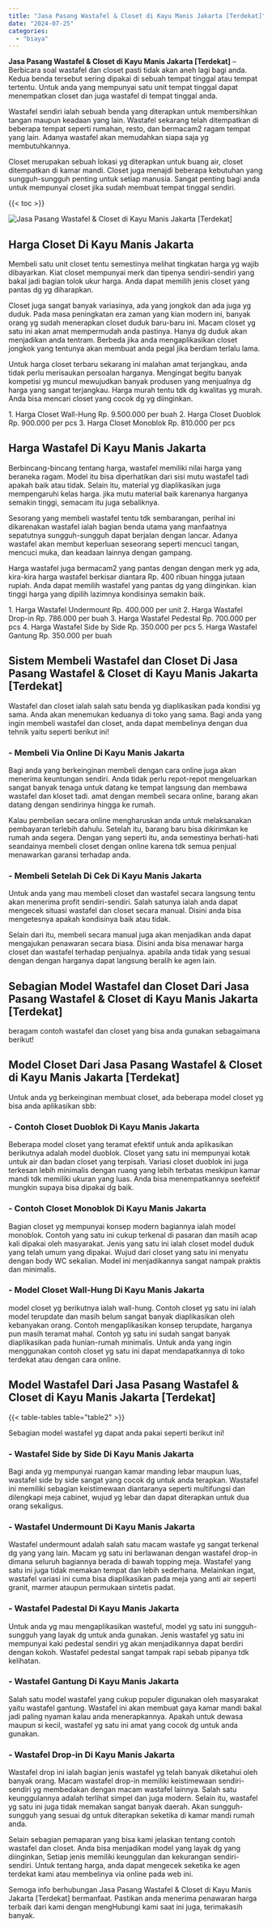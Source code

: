 ```yaml
---
title: "Jasa Pasang Wastafel & Closet di Kayu Manis Jakarta [Terdekat]"
date: "2024-07-25"
categories: 
  - "biaya"
---
```


**Jasa Pasang Wastafel & Closet di Kayu Manis Jakarta \[Terdekat\]** – Berbicara soal wastafel dan closet pasti tidak akan aneh lagi bagi anda. Kedua benda tersebut sering dipakai di sebuah tempat tinggal atau tempat tertentu. Untuk anda yang mempunyai satu unit tempat tinggal dapat menempatkan closet dan juga wastafel di tempat tinggal anda.

Wastafel sendiri ialah sebuah benda yang diterapkan untuk membersihkan tangan maupun keadaan yang lain. Wastafel sekarang telah ditempatkan di beberapa tempat seperti rumahan, resto, dan bermacam2 ragam tempat yang lain. Adanya wastafel akan memudahkan siapa saja yg membutuhkannya.

Closet merupakan sebuah lokasi yg diterapkan untuk buang air, closet ditempatkan di kamar mandi. Closet juga menajdi beberapa kebutuhan yang sungguh-sungguh penting untuk setiap manusia. Sangat penting bagi anda untuk mempunyai closet jika sudah membuat tempat tinggal sendiri.

{{< toc >}}

![Jasa Pasang Wastafel & Closet di Kayu Manis Jakarta [Terdekat]](/images/wastafel-closet-murah66.png)

## Harga Closet Di Kayu Manis Jakarta

Membeli satu unit closet tentu semestinya melihat tingkatan harga yg wajib dibayarkan. Kiat closet mempunyai merk dan tipenya sendiri-sendiri yang bakal jadi bagian tolok ukur harga. Anda dapat memilih jenis closet yang pantas dg yg diharapkan.

Closet juga sangat banyak variasinya, ada yang jongkok dan ada juga yg duduk. Pada masa peningkatan era zaman yang kian modern ini, banyak orang yg sudah menerapkan closet duduk baru-baru ini. Macam closet yg satu ini akan amat mempermudah anda pastinya. Hanya dg duduk akan menjadikan anda tentram. Berbeda jika anda mengaplikasikan closet jongkok yang tentunya akan membuat anda pegal jika berdiam terlalu lama.

Untuk harga closet terbaru sekarang ini malahan amat terjangkau, anda tidak perlu merisaukan persoalan harganya. Mengingat begitu banyak kompetisi yg muncul mewujudkan banyak produsen yang menjualnya dg harga yang sangat terjangkau. Harga murah tentu tdk dg kwalitas yg murah. Anda bisa mencari closet yang cocok dg yg diinginkan.

1\. Harga Closet Wall-Hung Rp. 9.500.000 per buah 2. Harga Closet Duoblok Rp. 900.000 per pcs 3. Harga Closet Monoblok Rp. 810.000 per pcs

## Harga Wastafel Di Kayu Manis Jakarta

Berbincang-bincang tentang harga, wastafel memiliki nilai harga yang beraneka ragam. Model itu bisa diperhatikan dari sisi mutu wastafel tadi apakah baik atau tidak. Selain itu, material yg diaplikasikan juga mempengaruhi kelas harga. jika mutu material baik karenanya harganya semakin tinggi, semacam itu juga sebaliknya.

Sesorang yang membeli wastafel tentu tdk sembarangan, perihal ini dikarenakan wastafel ialah bagian benda utama yang manfaatnya sepatutnya sungguh-sungguh dapat berjalan dengan lancar. Adanya wastafel akan membut keperluan seseorang seperti mencuci tangan, mencuci muka, dan keadaan lainnya dengan gampang.

Harga wastafel juga bermacam2 yang pantas dengan dengan merk yg ada, kira-kira harga wastafel berkisar diantara Rp. 400 ribuan hingga jutaan rupiah. Anda dapat memilih wastafel yang pantas dg yang diinginkan. kian tinggi harga yang dipilih lazimnya kondisinya semakin baik.

1\. Harga Wastafel Undermount Rp. 400.000 per unit 2. Harga Wastafel Drop-in Rp. 786.000 per buah 3. Harga Wastafel Pedestal Rp. 700.000 per pcs 4. Harga Wastafel Side by Side Rp. 350.000 per pcs 5. Harga Wastafel Gantung Rp. 350.000 per buah

## Sistem Membeli Wastafel dan Closet Di Jasa Pasang Wastafel & Closet di Kayu Manis Jakarta \[Terdekat\]

Wastafel dan closet ialah salah satu benda yg diaplikasikan pada kondisi yg sama. Anda akan menemukan keduanya di toko yang sama. Bagi anda yang ingin membeli wastafel dan closet, anda dapat membelinya dengan dua tehnik yaitu seperti berikut ini!

### \- Membeli Via Online Di Kayu Manis Jakarta

Bagi anda yang berkeinginan membeli dengan cara online juga akan menerima keuntungan sendiri. Anda tidak perlu repot-repot mengeluarkan sangat banyak tenaga untuk datang ke tempat langsung dan membawa wastafel dan kloset tadi. amat dengan membeli secara online, barang akan datang dengan sendirinya hingga ke rumah.

Kalau pembelian secara online mengharuskan anda untuk melaksanakan pembayaran terlebih dahulu. Setelah itu, barang baru bisa dikirimkan ke rumah anda segera. Dengan yang seperti itu, anda semestinya berhati-hati seandainya membeli closet dengan online karena tdk semua penjual menawarkan garansi terhadap anda.

### \- Membeli Setelah Di Cek Di Kayu Manis Jakarta

Untuk anda yang mau membeli closet dan wastafel secara langsung tentu akan menerima profit sendiri-sendiri. Salah satunya ialah anda dapat mengecek situasi wastafel dan closet secara manual. Disini anda bisa mengetesnya apakah kondisinya baik atau tidak.

Selain dari itu, membeli secara manual juga akan menjadikan anda dapat mengajukan penawaran secara biasa. Disini anda bisa menawar harga closet dan wastafel terhadap penjualnya. apabila anda tidak yang sesuai dengan dengan harganya dapat langsung beralih ke agen lain.

## Sebagian Model Wastafel dan Closet Dari Jasa Pasang Wastafel & Closet di Kayu Manis Jakarta \[Terdekat\]

beragam contoh wastafel dan closet yang bisa anda gunakan sebagaimana berikut!

## Model Closet Dari Jasa Pasang Wastafel & Closet di Kayu Manis Jakarta \[Terdekat\]

Untuk anda yg berkeinginan membuat closet, ada beberapa model closet yg bisa anda aplikasikan sbb:

### \- Contoh Closet Duoblok Di Kayu Manis Jakarta

Beberapa model closet yang teramat efektif untuk anda aplikasikan berikutnya adalah model duoblok. Closet yang satu ini mempunyai kotak untuk air dan badan closet yang terpisah. Variasi closet duoblok ini juga terkesan lebih minimalis dengan ruang yang lebih terbatas meskipun kamar mandi tdk memiliki ukuran yang luas. Anda bisa menempatkannya seefektif mungkin supaya bisa dipakai dg baik.

### \- Contoh Closet Monoblok Di Kayu Manis Jakarta

Bagian closet yg mempunyai konsep modern bagiannya ialah model monoblok. Contoh yang satu ini cukup terkenal di pasaran dan masih acap kali dipakai oleh masyarakat. Jenis yang satu ini ialah closet model duduk yang telah umum yang dipakai. Wujud dari closet yang satu ini menyatu dengan body WC sekalian. Model ini menjadikannya sangat nampak praktis dan minimalis.

### \- Model Closet Wall-Hung Di Kayu Manis Jakarta

model closet yg berikutnya ialah wall-hung. Contoh closet yg satu ini ialah model terupdate dan masih belum sangat banyak diaplikasikan oleh kebanyakan orang. Contoh mengaplikasikan konsep terupdate, harganya pun masih teramat mahal. Contoh yg satu ini sudah sangat banyak diaplikasikan pada hunian-rumah minimalis. Untuk anda yang ingin menggunakan contoh closet yg satu ini dapat mendapatkannya di toko terdekat atau dengan cara online.

## Model Wastafel Dari Jasa Pasang Wastafel & Closet di Kayu Manis Jakarta \[Terdekat\]

{{< table-tables table="table2" >}}

Sebagian model wastafel yg dapat anda pakai seperti berikut ini!

### \- Wastafel Side by Side Di Kayu Manis Jakarta

Bagi anda yg mempunyai ruangan kamar manding lebar maupun luas, wastafel side by side sangat yang cocok dg untuk anda terapkan. Wastafel ini memiliki sebagian keistimewaan diantaranya seperti multifungsi dan dilengkapi meja cabinet, wujud yg lebar dan dapat diterapkan untuk dua orang sekaligus.

### \- Wastafel Undermount Di Kayu Manis Jakarta

Wastafel undermount adalah salah satu macam wastafe yg sangat terkenal dg yang yang lain. Macam yg satu ini berlawanan dengan wastafel drop-in dimana seluruh bagiannya berada di bawah topping meja. Wastafel yang satu ini juga tidak memakan tempat dan lebih sederhana. Melainkan ingat, wastafel variasi ini cuma bisa diaplikasikan pada meja yang anti air seperti granit, marmer ataupun permukaan sintetis padat.

### \- Wastafel Padestal Di Kayu Manis Jakarta

Untuk anda yg mau mengaplikasikan wasteful, model yg satu ini sungguh-sungguh yang layak dg untuk anda gunakan. Jenis wastafel yg satu ini mempunyai kaki pedestal sendiri yg akan menjadikannya dapat berdiri dengan kokoh. Wastafel pedestal sangat tampak rapi sebab pipanya tdk kelihatan.

### \- Wastafel Gantung Di Kayu Manis Jakarta

Salah satu model wastafel yang cukup populer digunakan oleh masyarakat yaitu wastafel gantung. Wastafel ini akan membuat gaya kamar mandi bakal jadi paling nyaman kalau anda menerapkannya. Apakah untuk dewasa maupun si kecil, wastafel yg satu ini amat yang cocok dg untuk anda gunakan.

### \- Wastafel Drop-in Di Kayu Manis Jakarta

Wastafel drop ini ialah bagian jenis wastafel yg telah banyak diketahui oleh banyak orang. Macam wastafel drop-in memiliki keistimewaan sendiri-sendiri yg membedakan dengan macam wastafel lainnya. Salah satu keunggulannya adalah terlihat simpel dan juga modern. Selain itu, wastafel yg satu ini juga tidak memakan sangat banyak daerah. Akan sungguh-sungguh yang sesuai dg untuk diterapkan seketika di kamar mandi rumah anda.

Selain sebagian pemaparan yang bisa kami jelaskan tentang contoh wastafel dan closet. Anda bisa menjadikan model yang layak dg yang diinginkan, Setiap jenis memiliki keunggulan dan kekurangan sendiri-sendiri. Untuk tentang harga, anda dapat mengecek seketika ke agen terdekat kami atau membelinya via online pada web ini.

Semoga info berhubungan Jasa Pasang Wastafel & Closet di Kayu Manis Jakarta \[Terdekat\] bermanfaat. Pastikan anda menerima penawaran harga terbaik dari kami dengan mengHubungi kami saat ini juga, terimakasih banyak.
